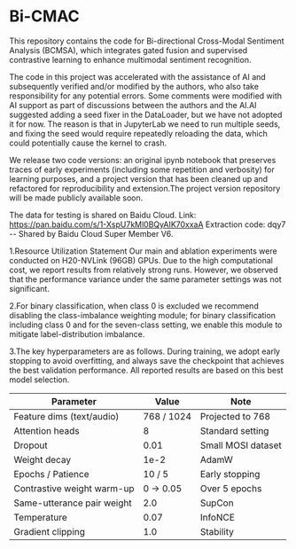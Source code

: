 # Bi-CMAC
This repository contains the code for Bi-directional Cross-Modal Sentiment Analysis (BCMSA), which integrates gated fusion and supervised contrastive learning to enhance multimodal sentiment recognition.

The code in this project was accelerated with the assistance of AI and subsequently verified and/or modified by the authors, who also take responsibility for any potential errors. Some comments were modified with AI support as part of discussions between the authors and the AI.AI suggested adding a seed fixer in the DataLoader, but we have not adopted it for now. The reason is that in JupyterLab we need to run multiple seeds, and fixing the seed would require repeatedly reloading the data, which could potentially cause the kernel to crash.

We release two code versions: an original ipynb notebook that preserves traces of early experiments (including some repetition and verbosity) for learning purposes, and a project version that has been cleaned up and refactored for reproducibility and extension.The project version repository will be made publicly available soon.

The data for testing is shared on Baidu Cloud. Link: https://pan.baidu.com/s/1-XspU7kMl0BQyAIK70xxaA
Extraction code: dqy7
-- Shared by Baidu Cloud Super Member V6.

1.Resource Utilization Statement
Our main and ablation experiments were conducted on H20-NVLink (96GB) GPUs. Due to the high computational cost, we report results from relatively strong runs. However, we observed that the performance variance under the same parameter settings was not significant.

2.For binary classification, when class 0 is excluded we recommend disabling the class-imbalance weighting module; for binary classification including class 0 and for the seven-class setting, we enable this module to mitigate label-distribution imbalance.

3.The key hyperparameters are as follows. 
During training, we adopt early stopping to avoid overfitting, and always save the checkpoint that achieves the best validation performance. All reported results are based on this best model selection.


| Parameter                  | Value      | Note               |
| -------------------------- | ---------- | ------------------ |
| Feature dims (text/audio)  | 768 / 1024 | Projected to 768   |
| Attention heads            | 8          | Standard setting   |
| Dropout                    | 0.01       | Small MOSI dataset |
| Weight decay               | 1e-2       | AdamW              |
| Epochs / Patience          | 10 / 5     | Early stopping     |
| Contrastive weight warm-up | 0 → 0.05   | Over 5 epochs      |
| Same-utterance pair weight | 2.0        | SupCon             |
| Temperature                | 0.07       | InfoNCE            |
| Gradient clipping          | 1.0        | Stability          |

